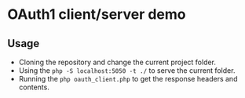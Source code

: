 # OAuth1 client/server demo

## Usage

- Cloning the repository and change the current project folder.
- Using the `php -S localhost:5050 -t ./` to serve the current folder.
- Running the `php oauth_client.php` to get the response headers and contents.
